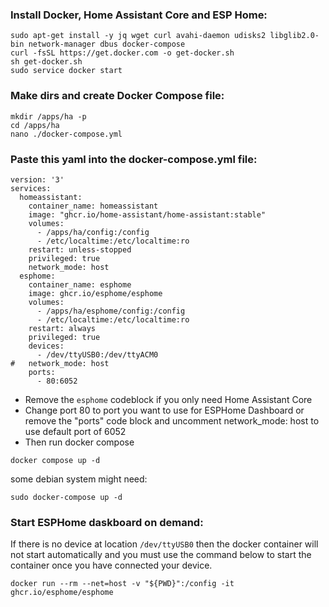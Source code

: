 ### Install Docker, Home Assistant Core and ESP Home:
```
sudo apt-get install -y jq wget curl avahi-daemon udisks2 libglib2.0-bin network-manager dbus docker-compose  
curl -fsSL https://get.docker.com -o get-docker.sh
sh get-docker.sh
sudo service docker start
```

### Make dirs and create Docker Compose file:
```
mkdir /apps/ha -p
cd /apps/ha
nano ./docker-compose.yml
```

### Paste this yaml into the docker-compose.yml file:

```
version: '3'
services:
  homeassistant:
    container_name: homeassistant
    image: "ghcr.io/home-assistant/home-assistant:stable"
    volumes:
      - /apps/ha/config:/config
      - /etc/localtime:/etc/localtime:ro
    restart: unless-stopped
    privileged: true
    network_mode: host
  esphome:
    container_name: esphome
    image: ghcr.io/esphome/esphome
    volumes:
      - /apps/ha/esphome/config:/config
      - /etc/localtime:/etc/localtime:ro
    restart: always
    privileged: true
    devices:
      - /dev/ttyUSB0:/dev/ttyACM0
#   network_mode: host
    ports:
      - 80:6052
```
* Remove the `esphome` codeblock if you only need Home Assistant Core
* Change port 80 to port you want to use for ESPHome Dashboard or remove the "ports" code block and uncomment network_mode: host to use default port of 6052
* Then run docker compose    

`docker compose up -d`

some debian system might need:

`sudo docker-compose up -d`

### Start ESPHome daskboard on demand: 

If there is no device at location `/dev/ttyUSB0` then the docker container will not start automatically and you must use the command below to start the container once you have connected your device. 

`docker run --rm --net=host -v "${PWD}":/config -it ghcr.io/esphome/esphome`
